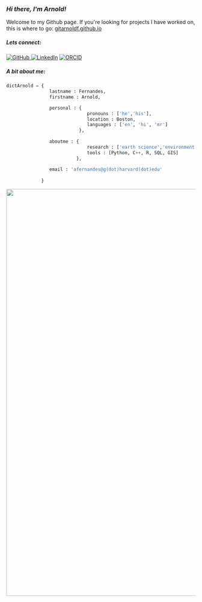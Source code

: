 ### ***Hi there, I'm Arnold!***

Welcome to my Github page. If you're looking for projects I have worked on, this is where to go: [gitarnoldf.github.io](https://gitarnoldf.github.io/)

<h5> Lets connect: </h5>
<p align="left">
    <a href="https://github.com/gitarnoldf" target="_blank"><img alt="GitHub" src="https://img.shields.io/badge/-@gitarnoldf-181717?style=flat-square&logo=GitHub&logoColor=white"> </a>
     <a href="https://www.linkedin.com/in/arnoldfernandes" target="_blank"><img alt="LinkedIn" src="https://img.shields.io/badge/-LinkedIn-0077B5?style=flat-square&logo=Linkedin&logoColor=white"></a>
     <a href="https://orcid.org/0000-0001-5322-783X" target="_blank"><img alt="ORCID" src="https://img.shields.io/badge/-ORCID-A6CE39?style=flat-square&logo=ORCID&logoColor=white"></a>
</p>

<h5> A bit about me: </h5>

``` python
dictArnold = {
                lastname : Fernandes,
                firstname : Arnold,

                personal : {
                              pronouns : ['he','his'],
                              location : Boston,
                              languages : ['en', 'hi', 'mr']                             
                           },
                           
                aboutme : {
                              research : ['earth science','environment','catastrophe risk'],
                              tools : [Python, C++, R, SQL, GIS]
                          },
                
                email : 'afernandes@g(dot)harvard(dot)edu'
                
             }              
```  




<img align='center' src="https://media.giphy.com/media/l4EoS4FShnTLbptOE/giphy.gif" width="1080">

